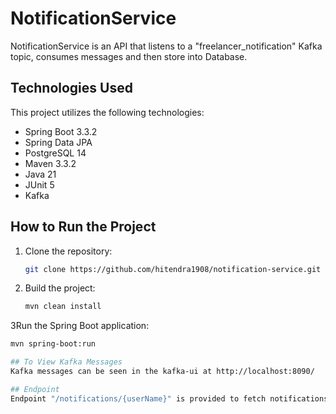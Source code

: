 # NotificationService

NotificationService is an API that listens to a "freelancer_notification" Kafka topic, consumes messages and then store into Database.

## Technologies Used
This project utilizes the following technologies:
* Spring Boot 3.3.2
* Spring Data JPA
* PostgreSQL 14
* Maven 3.3.2
* Java 21
* JUnit 5
* Kafka

## How to Run the Project

1. Clone the repository:
   ```sh
   git clone https://github.com/hitendra1908/notification-service.git

2. Build the project:
   ```sh
   mvn clean install

3Run the Spring Boot application:
   ```sh
   mvn spring-boot:run

## To View Kafka Messages
Kafka messages can be seen in the kafka-ui at http://localhost:8090/

## Endpoint
Endpoint "/notifications/{userName}" is provided to fetch notifications stored in database for a user(freelancer).
